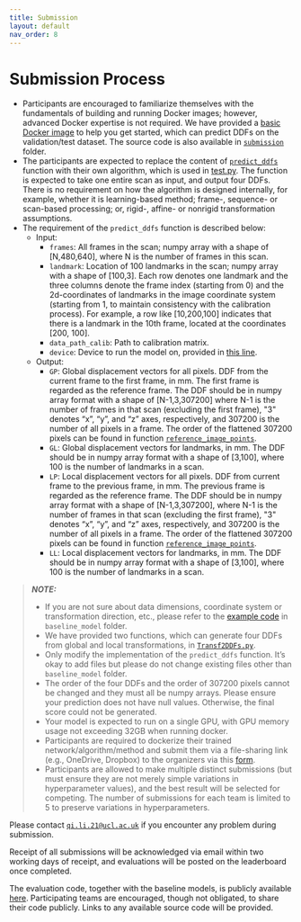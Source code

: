 ```yaml
---
title: Submission
layout: default
nav_order: 8
---
```


# Submission Process

* Participants are encouraged to familiarize themselves with the fundamentals of building and running Docker images; however, advanced Docker expertise is not required. We have provided a <a href="https://github.com/QiLi111/TUS-REC2025-Challenge_baseline/blob/main/submission/README.md#instructions-for-docker" target="_blank">basic Docker image</a> to help you get started, which can predict DDFs on the validation/test dataset. The source code is also available in <a href="https://github.com/QiLi111/TUS-REC2025-Challenge_baseline/tree/main/submission" target="_blank">`submission`</a> folder.
* The participants are expected to replace the content of <a href="https://github.com/QiLi111/TUS-REC2025-Challenge_baseline/blob/main/submission/predict_ddfs.py" target="_blank">`predict_ddfs`</a> function with their own algorithm, which is used in <a href="https://github.com/QiLi111/TUS-REC2025-Challenge_baseline/blob/a818cdb708049b6a2209b7dbde6759ef1c8af0e8/submission/test.py#L39" target="_blank">test.py</a>. The function is expected to take one entire scan as input, and output four DDFs. There is no requirement on how the algorithm is designed internally, for example, whether it is learning-based method; frame-, sequence- or scan-based processing; or, rigid-, affine- or nonrigid transformation assumptions.  
* The requirement of the `predict_ddfs` function is described below:
  * Input: 
    * `frames`: All frames in the scan; numpy array with a shape of [N,480,640], where N is the number of frames in this scan.
    * `landmark`: Location of 100 landmarks in the scan; numpy array with a shape of [100,3]. Each row denotes one landmark and the three columns denote the frame index (starting from 0) and the 2d-coordinates of landmarks in the image coordinate system (starting from 1, to maintain consistency with the calibration process). For example, a row like [10,200,100] indicates that there is a landmark in the 10th frame, located at the coordinates [200, 100].
    * `data_path_calib`: Path to calibration matrix.
    * `device`: Device to run the model on, provided in <a href="https://github.com/QiLi111/TUS-REC2025-Challenge_baseline/blob/a818cdb708049b6a2209b7dbde6759ef1c8af0e8/submission/test.py#L26" target="_blank">this line</a>.
  * Output:  
     * `GP`: Global displacement vectors for all pixels. DDF from the current frame to the first frame, in mm. The first frame is regarded as the reference frame. The DDF should be in numpy array format with a shape of [N-1,3,307200] where N-1 is the number of frames in that scan (excluding the first frame), "3" denotes “x”, “y”, and “z” axes, respectively, and 307200 is the number of all pixels in a frame. The order of the flattened 307200 pixels can be found in function <a href="https://github.com/QiLi111/TUS-REC2025-Challenge_baseline/blob/a818cdb708049b6a2209b7dbde6759ef1c8af0e8/submission/utils/plot_functions.py#L6" target="_blank">`reference_image_points`</a>.
     * `GL`: Global displacement vectors for landmarks, in mm. The DDF should be in numpy array format with a shape of [3,100], where 100 is the number of landmarks in a scan.
     * `LP`: Local displacement vectors for all pixels. DDF from current frame to the previous frame, in mm. The previous frame is regarded as the reference frame. The DDF should be in numpy array format with a shape of [N-1,3,307200], where N-1 is the number of frames in that scan (excluding the first frame), "3" denotes “x”, “y”, and “z” axes, respectively, and 307200 is the number of all pixels in a frame. The order of the flattened 307200 pixels can be found in function <a href="https://github.com/QiLi111/TUS-REC2025-Challenge_baseline/blob/a818cdb708049b6a2209b7dbde6759ef1c8af0e8/submission/utils/plot_functions.py#L6" target="_blank">`reference_image_points`</a>.
     * `LL`: Local displacement vectors for landmarks, in mm. The DDF should be in numpy array format with a shape of [3,100], where 100 is the number of landmarks in a scan.
     
        
> **_NOTE:_**  
> * If you are not sure about data dimensions, coordinate system or transformation direction, etc., please refer to the <a href="https://github.com/QiLi111/TUS-REC2025-Challenge_baseline/blob/main/submission/baseline_model/Prediction.py" target="_blank">example code</a> in `baseline_model` folder. 
>* We have provided two functions, which can generate four DDFs from global and local transformations, in <a href="https://github.com/QiLi111/TUS-REC2025-Challenge_baseline/blob/main/submission/utils/Transf2DDFs.py" target="_blank">`Transf2DDFs.py`</a>.
> * Only modify the implementation of the `predict_ddfs` function. It’s okay to add files but please do not change existing files other than `baseline_model` folder.
> * The order of the four DDFs and the order of 307200 pixels cannot be changed and they must all be numpy arrays. Please ensure your prediction does not have null values. Otherwise, the final score could not be generated.  
> * Your model is expected to run on a single GPU, with GPU memory usage not exceeding 32GB when running docker.
> * Participants are required to dockerize their trained network/algorithm/method and submit them via a file-sharing link (e.g., OneDrive, Dropbox) to the organizers via this <a href="https://forms.office.com/e/dj1g5TKyaj" target="_blank">form</a>.
> * Participants are allowed to make multiple distinct submissions (but must ensure they are not merely simple variations in hyperparameter values), and the best result will be selected for competing. The number of submissions for each team is limited to 5 to preserve variations in hyperparameters.


Please contact [`qi.li.21@ucl.ac.uk`](mailto:qi.li.21@ucl.ac.uk) if you encounter any problem during submission.

Receipt of all submissions will be acknowledged via email within two working days of receipt, and evaluations will be posted on the leaderboard once completed.

The evaluation code, together with the baseline models, is publicly available <a href="https://github.com/QiLi111/TUS-REC2025-Challenge_baseline" target="_blank">here</a>. Participating teams are encouraged, though not obligated, to share their code publicly. Links to any available source code will be provided.